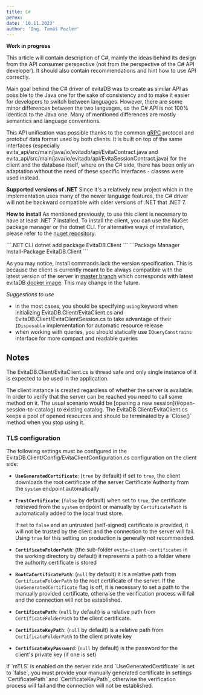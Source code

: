 ```yaml
---
title: C#
perex: 
date: '10.11.2023'
author: 'Ing. Tomáš Pozler'
---
```


**Work in progress**

This article will contain description of C#, mainly the ideas behind its design from the API consumer perspective
(not from the perspective of the C# API developer). It should also contain recommendations and hint how to use
API correctly.

Main goal behind the C# driver of evitaDB was to create as similar API as possible to the Java one for the sake of
consistency and to make it easier for developers to switch between languages. However, there are some minor differences
between the two languages, so the C# API is not 100% identical to the Java one. Many of mentioned differences are mostly 
semantics and language conventions.

This API unification was possible thanks to the common [gRPC](grpc.md) protocol and protobuf data format used by both clients.
It is built on top of the same interfaces (especially <SourceClass>evita_api/src/main/java/io/evitadb/api/EvitaContract.java</SourceClass> 
and <SourceClass>evita_api/src/main/java/io/evitadb/api/EvitaSessionContract.java</SourceClass>) for the client and the database itself,
where on the C# side, there has been only an adaptation without the need of these specific interfaces - classes were used instead.

**Supported versions of .NET**
Since it's a relatively new project which in the implementation uses many of the newer language features, the C# driver
will not be backward compatible with older versions of .NET that .NET 7.

**How to install**
As mentioned previously, to use this client is necessary to have at least .NET 7 installed.
To install the client, you can use the NuGet package manager or the dotnet CLI. For alternative ways of installation,
please refer to the [nuget repository](https://www.nuget.org/packages/EvitaDB.Client).

<CodeTabs>
<CodeTabsBlock>
```.NET CLI
dotnet add package EvitaDB.Client
```
</CodeTabsBlock>
<CodeTabsBlock>
```Package Manager
Install-Package EvitaDB.Client
```
</CodeTabsBlock>
</CodeTabs>

As you may notice, install commands lack the version specification. This is because the client is currently meant to be 
always compatible with the latest version of the server in [master branch](https://github.com/FgForrest/evitaDB/tree/master) 
which corresponds with latest evitaDB [docker image](https://hub.docker.com/r/evitadb/evitadb). This may change in the future.

*Suggestions to use*
- in the most cases, you should be specifying `using` keyword when initializing <SourceClass>EvitaDB.Client/EvitaClient.cs</SourceClass> and <SourceClass>EvitaDB.Client/EvitaClientSession.cs</SourceClass> to take advantage of their `IDisposable` implementation for automatic resource release 
- when working with queries, you should statically use `IQueryConstrains` interface for more compact and readable queries

## Notes
The <SourceClass>EvitaDB.Client/EvitaClient.cs</SourceClass>
is thread safe and only single instance of it is expected to be used in the application.

<Note type="info">
The client instance is created regardless of whether the server is available. In order to verify that the server can be
reached you need to call some method on it. The usual scenario would be [opening a new session](#open-session-to-catalog)
to existing <Term location="/documentation/user/en/index.md">catalog</Term>.
</Note>

<Note type="warning">
The <SourceClass>EvitaDB.Client/EvitaClient.cs</SourceClass>
keeps a pool of opened resources and should be terminated by a `Close()` method when you stop using it.  
</Note>

### TLS configuration

The following settings must be configured in the
<SourceClass>EvitaDB.Client/Config/EvitaClientConfiguration.cs</SourceClass>
configuration on the client side:

- **`UseGeneratedCertificate`**: (`true` by default) if set to `true`, the client downloads the root certificate of
  the server Certificate Authority from the `system` endpoint automatically
- **`TrustCertificate`**: (`false` by default) when set to `true`, the certificate retrieved from the `system`
  endpoint or manually by `CertificatePath` is automatically added to the local trust store.

  If set to `false` and an untrusted (self-signed) certificate is provided, it will not be trusted by the client and
  the connection to the server will fail. Using `true` for this setting on production is generally not recommended.
- **`CertificateFolderPath`**: (the sub-folder `evita-client-certificates` in the working directory by default)
  it represents a path to a folder where the authority certificate is stored
- **`RootCaCertificatePath`**: (`null` by default) it is a relative path from `CertificateFolderPath` to the root
  certificate of the server. If the `UseGeneratedCertificate` flag is off, it is necessary to set a path to
  the manually provided certificate, otherwise the verification process will fail and the connection will not be
  established.
- **`CertificatePath`**: (`null` by default) is a relative path from `CertificateFolderPath` to the client certificate.
- **`CertificateKeyPath`**: (`null` by default) is a relative path from `CertificateFolderPath` to the client private key
- **`CertificateKeyPassword`**: (`null` by default) is the password for the client's private key (if one is set)

<Note type="warning">
If `mTLS` is enabled on the server side and `UseGeneratedCertificate` is set to `false`, you must provide your
manually generated certificate in settings `CertificatePath` and `CertificateKeyPath`, otherwise the verification 
process will fail and the connection will not be established.
</Note>